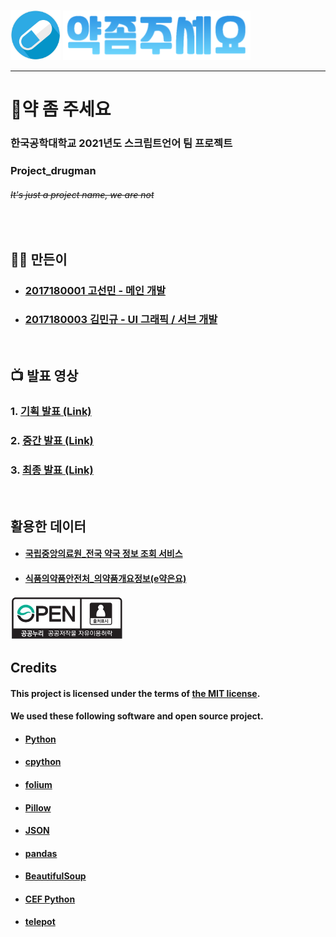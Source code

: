 <img src="resource/medicine.png" width="80" height="80"/> <img src="resource/text.png"/>
<hr>

# 💊약 좀 주세요 
### 한국공학대학교 2021년도 스크립트언어 팀 프로젝트
### Project_drugman
###### ~~It's just a project name, we are not~~
<br>

## 👨‍💻 만든이
- ### [2017180001 고선민 - 메인 개발](https://github.com/go4521304)
- ### [2017180003 김민규 - UI 그래픽 / 서브 개발](https://github.com/Seulkyu42)
<br>

## 📺 발표 영상
### 1. [기획 발표 (Link)](https://youtu.be/TfKivWyBMBw)
### 2. [중간 발표 (Link)](https://youtu.be/3oB_EcqZcCc)
### 3. [최종 발표 (Link)](https://youtu.be/gVyeVjX2zFQ)
<br>

## 활용한 데이터
- #### [국립중앙의료원_전국 약국 정보 조회 서비스](https://www.data.go.kr/data/15000576/openapi.do)
- #### [식품의약품안전처_의약품개요정보(e약은요)](https://www.data.go.kr/data/15075057/openapi.do)
<img src="img_opentype01.jpg" width="180" height="70"/>
<br>

## Credits
#### This project is licensed under the terms of [the MIT license](https://github.com/go4521304/Project_drugman/blob/feature/main_gui/LICENSE).  
#### We used these following software and open source project.
- #### [Python](https://www.python.org/)
- #### [cpython](https://github.com/python/cpython)
- #### [folium](https://github.com/python-visualization/folium)
- #### [Pillow](https://github.com/python-pillow/Pillow)
- #### [JSON](https://www.json.org)
- #### [pandas](https://github.com/pandas-dev/pandas)
- #### [BeautifulSoup](https://github.com/akalongman/python-beautifulsoup)
- #### [CEF Python](https://github.com/cztomczak/cefpython)
- #### [telepot](https://github.com/nickoala/telepot)
